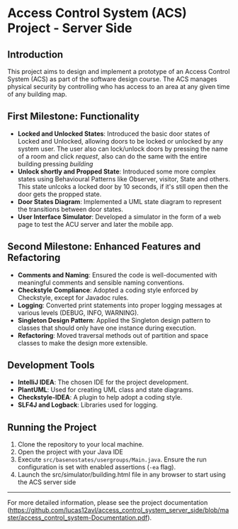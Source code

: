 # Access Control System (ACS) Project - Server Side


## Introduction
This project aims to design and implement a prototype of an Access Control System (ACS) as part of the software design course. The ACS manages physical security by controlling who has access to an area at any given time of any building map.

## First Milestone: Functionality
- **Locked and Unlocked States**: Introduced the basic door states of Locked and Unlocked, allowing doors to be locked or unlocked by any system user. The user also can lock/unlock doors by pressing the name of a room and click *request*, also can do the same with the entire building pressing *building*
- **Unlock shortly and Propped State**: Introduced some more complex states using Behavioural Patterns like Observer, visitor, State and others. This state unlcoks a locked door by 10 seconds, if it's still open then the door gets the propped state.
- **Door States Diagram**: Implemented a UML state diagram to represent the transitions between door states.
- **User Interface Simulator**: Developed a simulator in the form of a web page to test the ACU server and later the mobile app.

## Second Milestone: Enhanced Features and Refactoring
- **Comments and Naming**: Ensured the code is well-documented with meaningful comments and sensible naming conventions.
- **Checkstyle Compliance**: Adopted a coding style enforced by Checkstyle, except for Javadoc rules.
- **Logging**: Converted print statements into proper logging messages at various levels (DEBUG, INFO, WARNING).
- **Singleton Design Pattern**: Applied the Singleton design pattern to classes that should only have one instance during execution.
- **Refactoring**: Moved traversal methods out of partition and space classes to make the design more extensible.

## Development Tools
- **IntelliJ IDEA**: The chosen IDE for the project development.
- **PlantUML**: Used for creating UML class and state diagrams.
- **Checkstyle-IDEA**: A plugin to help adopt a coding style.
- **SLF4J and Logback**: Libraries used for logging.

## Running the Project
1. Clone the repository to your local machine.
2. Open the project with your Java IDE
3. Execute `src/basenostates/usergroups/Main.java`. Ensure the run configuration is set with enabled assertions (`-ea` flag).
4. Launch the src/simulator/building.html file in any browser to start using the ACS server side
---

For more detailed information, please see the project documentation (https://github.com/lucas12avl/access_control_system_server_side/blob/master/access_control_system-Documentation.pdf).
